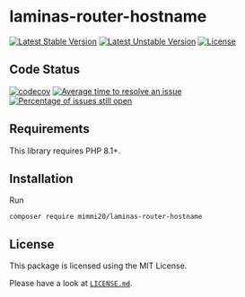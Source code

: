 # laminas-router-hostname

[![Latest Stable Version](https://poser.pugx.org/mimmi20/laminas-router-hostname/v/stable?format=flat-square)](https://packagist.org/packages/mimmi20/laminas-router-hostname)
[![Latest Unstable Version](https://poser.pugx.org/mimmi20/laminas-router-hostname/v/unstable?format=flat-square)](https://packagist.org/packages/mimmi20/laminas-router-hostname)
[![License](https://poser.pugx.org/mimmi20/laminas-router-hostname/license?format=flat-square)](https://packagist.org/packages/mimmi20/laminas-router-hostname)

## Code Status

[![codecov](https://codecov.io/gh/mimmi20/laminas-router-hostname/branch/master/graph/badge.svg)](https://codecov.io/gh/mimmi20/laminas-router-hostname)
[![Average time to resolve an issue](http://isitmaintained.com/badge/resolution/mimmi20/laminas-router-hostname.svg)](http://isitmaintained.com/project/mimmi20/laminas-router-hostname "Average time to resolve an issue")
[![Percentage of issues still open](http://isitmaintained.com/badge/open/mimmi20/laminas-router-hostname.svg)](http://isitmaintained.com/project/mimmi20/laminas-router-hostname "Percentage of issues still open")

## Requirements

This library requires PHP 8.1+.

## Installation

Run

```shell
composer require mimmi20/laminas-router-hostname
```

## License

This package is licensed using the MIT License.

Please have a look at [`LICENSE.md`](LICENSE.md).
